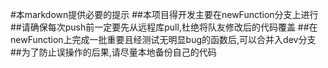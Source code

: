 #本markdown提供必要的提示
##本项目得开发主要在newFunction分支上进行
##请确保每次push前一定要先从远程库pull,杜绝将队友修改后的代码覆盖
##在newFunction上完成一批重要且经测试无明显bug的函数后,可以合并入dev分支
##为了防止误操作的后果,请尽量本地备份自己的代码
